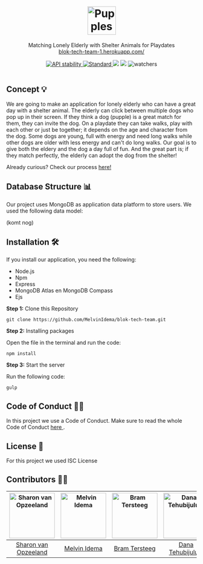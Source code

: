 <h1 align='center'>
  <img src='https://i.imgur.com/r0X7eXT.png' alt='Pupples' height="75"/> <br>
</h1>
<p align="center">
  Matching Lonely Elderly with Shelter Animals for Playdates <br>
  <a href="https://blok-tech-team-1.herokuapp.com/"> blok-tech-team-1.herokuapp.com/ </a>
</p>

<div align="center">

<!-- Stability -->
  <a href="https://nodejs.org/api/documentation.html#documentation_stability_index">
    <img src="https://img.shields.io/badge/stability-experimental-orange.svg?style=flat-square"
      alt="API stability" />
  </a>
<!-- Standard -->
  <a href="https://standardjs.com">
    <img src="https://img.shields.io/badge/code%20style-standard-brightgreen.svg?style=flat-square"
      alt="Standard" />
  </a>
<!-- Commit Activity -->
  <img src="https://img.shields.io/github/commit-activity/w/melvinidema/blok-tech-team" />
<!-- Last Commit -->
  <img src="https://img.shields.io/github/last-commit/melvinidema/blok-tech-team" />
<!-- Stars -->
  <img src="https://img.shields.io/github/stars/melvinidema/blok-tech-team?style=social" alt="watchers" />
</div>

<br>

## Concept 💡
We are going to make an application for lonely elderly who can have a great day with a shelter animal. The elderly can click between multiple dogs who pop up in their screen. If they think a dog (pupple) is a great match for them, they can invite the dog. On a playdate they can take walks, play with each other or just be together; it depends on the age and character from the dog. Some dogs are young, full with energy and need long walks while other dogs are older with less energy and can't do long walks. Our goal is to give both the eldery and the dog a day full of fun. And the great part is; if they match perfectly, the elderly can adopt the dog from the shelter! 

Already curious? Check our process <a href="https://github.com/MelvinIdema/blok-tech-team/wiki"> here! </a>

## Database Structure 📊
Our project uses MongoDB as application data platform to store users. We used the following data model:

(komt nog)

## Installation 🛠
If you install our application, you need the following:

* Node.js
* Npm
* Express
* MongoDB Atlas en MongoDB Compass
* Ejs

**Step 1:** Clone this Repository

```
git clone https://github.com/MelvinIdema/blok-tech-team.git 
```

**Step 2:** Installing packages

Open the file in the terminal and run the code:

```
npm install
```

**Step 3:** Start the server

Run the following code: 

```
gulp
``` 

## Code of Conduct 👮🏽
In this project we use a Code of Conduct. Make sure to read the whole Code of Conduct <a href="https://github.com/MelvinIdema/blok-tech-team/blob/10-readme/CODE_OF_CONDUCT.md"> here </a>.

## License 📄
For this project we used ISC License

## Contributors 🙏🏼

| <img src="https://images.weserv.nl/?url=avatars.githubusercontent.com/u/94179710?v=4?v=4&h=300&w=300&fit=cover&mask=circle&maxage=7d" alt="Sharon van Opzeeland" height="120"> | <img src="https://images.weserv.nl/?url=avatars.githubusercontent.com/u/2219074?v=4?v=4&h=300&w=300&fit=cover&mask=circle&maxage=7d" alt="Melvin Idema" height="120"> | <img src="https://images.weserv.nl/?url=avatars.githubusercontent.com/u/94180118?v=4?v=4&h=300&w=300&fit=cover&mask=circle&maxage=7d" alt="Bram Tersteeg" height="120"> | <img src="https://images.weserv.nl/?url=avatars.githubusercontent.com/u/94362031?v=4?v=4&h=300&w=300&fit=cover&mask=circle&maxage=7d" alt="Dana Tehubijuluw" height="120"> |  <img src="https://images.weserv.nl/?url=avatars.githubusercontent.com/u/82580596?v=4?v=4&h=300&w=300&fit=cover&mask=circle&maxage=7d" alt="Martin Schaapherder" height="120">
| :-------------: |:-------------:| :-----:| :-----:| :-----:|
| [Sharon van Opzeeland](https://github.com/sharonvopzeeland) | [Melvin Idema](https://github.com/MelvinIdema) | [Bram Tersteeg](https://github.com/Bram-ter) | [Dana Tehubijuluw](https://github.com/danajamilla) | [Martin Schaapherder](https://github.com/Martin803) 
